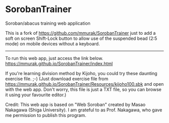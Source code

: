 # SorobanTrainer

Soroban/abacus training web application

This is a fork of https://github.com/mmurak/SorobanTrainer just to add a soft on screen Shift-Lock button to allow use of the suspended bead (2:5 mode) on mobile devices without a keyboard.

---------

To run this web app, just access the link below.
https://mmurak.github.io/SorobanTrainer/index.html

If you're learning division method by Kijoho, you could try these daunting exercise file.  ;-)
(Just download exercise file from https://mmurak.github.io/SorobanTrainer/Resources/kijoho100.sbk and open with the web app.
 Don't worry, this file is just a TXT file, so you can browse it using your favourite editor.)

Credit: This web app is based on "Web Soroban" created by Masao Nakagawa (Shiga University).  I am grateful to as Prof. Nakagawa, who gave me permission to publish this program.
